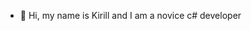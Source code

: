 - 👋 Hi, my name is Kirill and I am a novice c# developer


<!---
1Sweet13/1Sweet13 is a ✨ special ✨ repository because its `README.md` (this file) appears on your GitHub profile.
You can click the Preview link to take a look at your changes.
--->
